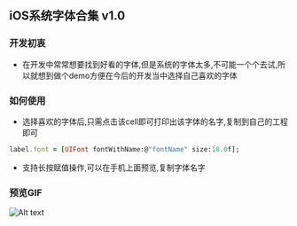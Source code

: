 ## iOS系统字体合集 v1.0

### 开发初衷
- 在开发中常常想要找到好看的字体,但是系统的字体太多,不可能一个个去试,所以就想到做个demo方便在今后的开发当中选择自己喜欢的字体


### 如何使用
- 选择喜欢的字体后,只需点击该cell即可打印出该字体的名字,复制到自己的工程即可
``` ruby
label.font = [UIFont fontWithName:@"fontName" size:18.0f];
```
- 支持长按赋值操作,可以在手机上面预览,复制字体名字

### 预览GIF

![Alt text](http://ww2.sinaimg.cn/large/70421ae5jw1f64it6srxzg20aq0i4e82.gif)
